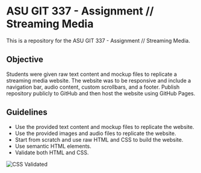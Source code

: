 # ASU GIT 337 - Assignment // Streaming Media
This is a repository for the ASU GIT 337 - Assignment // Streaming Media. 

## Objective
Students were given raw text content and mockup files to replicate a streaming media website. The website was to be responsive and include a navigation bar, audio content, custom scrollbars, and a footer. Publish repository publicly to GitHub and then host the website using GitHub Pages.

## Guidelines
- Use the provided text content and mockup files to replicate the website.
- Use the provided images and audio files to replicate the website.
- Start from scratch and use raw HTML and CSS to build the website.
- Use semantic HTML elements.
- Validate both HTML and CSS.

![CSS Validated](http://jigsaw.w3.org/css-validator/images/vcss-blue)